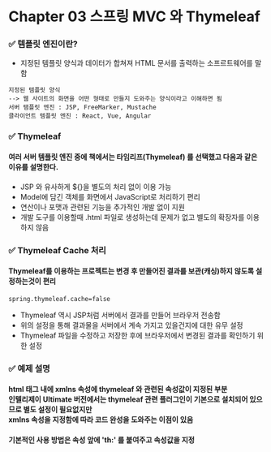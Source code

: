 # Chapter 03 스프링 MVC 와 Thymeleaf

###  ✅ 템플릿 엔진이란?
+ 지정된 템플릿 양식과 데이터가 합쳐져 HTML 문서를 출력하는 소프르트웨어를 말함
```
지정된 템플릿 양식
--> 웹 사이트의 화면을 어떤 형태로 만들지 도와주는 양식이라고 이해하면 됨
서버 탬플릿 엔진 : JSP, FreeMarker, Mustache
클라이언트 템플릿 엔진 : React, Vue, Angular 
```

### ✅ Thymeleaf
#### 여러 서버 템플릿 엔진 중에 책에서는 타임리프(Thymeleaf) 를 선택했고 다음과 같은 이유를 설명한다.
+ JSP 와 유사하게 ${}을 별도의 처리 없이 이용 가능
+ Model에 담긴 객체를 화면에서 JavaScript로 처리하기 편리
+ 연산이나 포맷과 관련된 기능을 추가적인 개발 없이 지원
+ 개발 도구를 이용할때 .html 파일로 생성하는데 문제가 없고 별도의 확장자를 이용하지 않음

### ✅ Thymeleaf Cache 처리
#### Thymeleaf를 이용하는 프로젝트는 변경 후 만들어진 결과를 보관(캐싱)하지 않도록 설정하는것이 편리 
```
spring.thymeleaf.cache=false
```
+ Thymeleaf 역시 JSP처럼 서버에서 결과를 만들어 브라우저 전송함 
+ 위의 설정을 통해 결과물을 서버에서 계속 가지고 있을건지에 대한 유무 설정
+ Thymeleaf 파일을 수정하고 저장한 후에 브라우저에서 변경된 결과를 확인하기 위한 설정

### ✅ 예제 설명
#### html 태그 내에 xmlns 속성에 thymeleaf 와 관련된 속성값이 지정된 부분 <br> 인텔리제이 Ultimate 버전에서는 thymeleaf 관련 플러그인이 기본으로 설치되어 있으므로 별도 설정이 필요없지만 <br> xmlns 속성을 지정함에 따라 코드 완성을 도와주는 이점이 있음

#### 기본적인 사용 방법은 속성 앞에 'th:' 를 붙여주고 속성값을 지정

